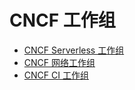 # CNCF 工作组

* [CNCF Serverless 工作组](https://github.com/cncf/wg-serverless)
* [CNCF 网络工作组](https://github.com/cncf/wg-networking)
* [CNCF CI 工作组](https://github.com/cncf/wg-ci)
